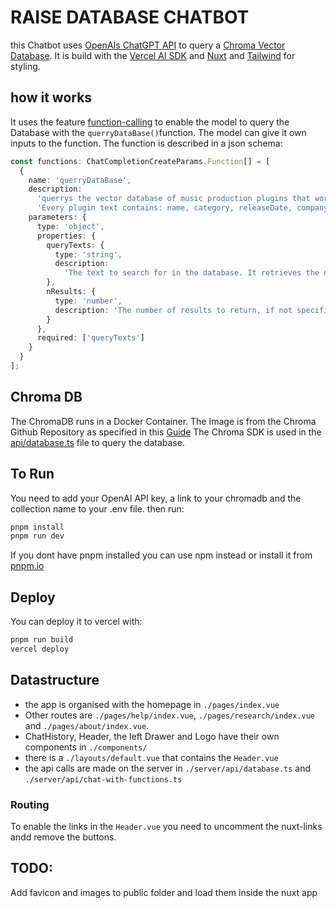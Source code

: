 # RAISE DATABASE CHATBOT

this Chatbot uses [OpenAIs ChatGPT API](https://github.com/openai/openai-node/blob/master/api.md) to query a [Chroma Vector Database](https://docs.trychroma.com/).
It is build with the [Vercel AI SDK](https://github.com/vercel/ai) and [Nuxt](https://nuxt.com/) and [Tailwind](https://tailwindcss.com/) for styling.

## how it works

It uses the feature [function-calling](https://platform.openai.com/docs/guides/function-calling) to enable the model to query the Database with the `querryDataBase()`function. The model can give it own inputs to the function. The function is described in a json schema:

```TypeScript
const functions: ChatCompletionCreateParams.Function[] = [
  {
    name: 'querryDataBase',
    description:
      'querrys the vector database of music production plugins that work with ai. to find the nearest neighbors to the query text.' +
      'Every plugin text contains: name, category, releaseDate, company, developers, what can you do with it?, category tag, how does it work?, technology, technicalRequirements, required knowledge,skill level, recommended knowledge, cost structure',
    parameters: {
      type: 'object',
      properties: {
        queryTexts: {
          type: 'string',
          description:
            'The text to search for in the database. It retrieves the nearest neighbors to this text.'
        },
        nResults: {
          type: 'number',
          description: 'The number of results to return, if not specified 5'
        }
      },
      required: ['queryTexts']
    }
  }
];
```

## Chroma DB

The ChromaDB runs in a Docker Container. The Image is from the Chroma Github Repository as specified in this [Guide](https://docs.trychroma.com/deployment)
The Chroma SDK is used in the [api/database.ts](./api/database.ts) file to query the database.

## To Run

You need to add your OpenAI API key, a link to your chromadb and the collection name to your .env file. then run:

```bash
pnpm install
pnpm run dev
```

If you dont have pnpm installed you can use npm instead or install it from [pnpm.io](https://pnpm.io/)

## Deploy

You can deploy it to vercel with:

```bash
pnpm run build
vercel deploy
```

## Datastructure

- the app is organised with the homepage in `./pages/index.vue`
- Other routes are `./pages/help/index.vue`, `./pages/research/index.vue` and `./pages/about/index.vue`.
- ChatHistory, Header, the left Drawer and Logo have their own components in `./components/`
- there is a `./layouts/default.vue` that contains the `Header.vue`
- the api calls are made on the server in `./server/api/database.ts` and `./server/api/chat-with-functions.ts`

### Routing

To enable the links in the `Header.vue` you need to uncomment the nuxt-links andd remove the buttons.

## TODO:

Add favicon and images to public folder and load them inside the nuxt app
